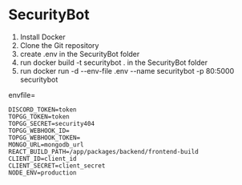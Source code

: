 # SecurityBot

1. Install Docker
2. Clone the Git repository
3. create .env in the SecurityBot folder
4. run docker build -t securitybot . in the SecurityBot folder
5. run docker run -d --env-file .env --name securitybot -p 80:5000 securitybot

envfile=

```
DISCORD_TOKEN=token
TOPGG_TOKEN=token
TOPGG_SECRET=security404
TOPGG_WEBHOOK_ID=
TOPGG_WEBHOOK_TOKEN=
MONGO_URL=mongodb_url
REACT_BUILD_PATH=/app/packages/backend/frontend-build
CLIENT_ID=client_id
CLIENT_SECRET=client_secret
NODE_ENV=production
```
